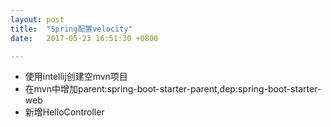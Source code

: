 ```yaml
---
layout: post
title:  "Spring配置velocity"
date:   2017-05-23 16:51:30 +0800

---
```

* 使用intellij创建空mvn项目
* 在mvn中增加parent:spring-boot-starter-parent,dep:spring-boot-starter-web
* 新增HelloController


